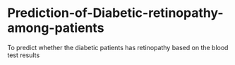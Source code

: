 # Prediction-of-Diabetic-retinopathy-among-patients


To predict whether the diabetic patients has retinopathy based on the blood test results
